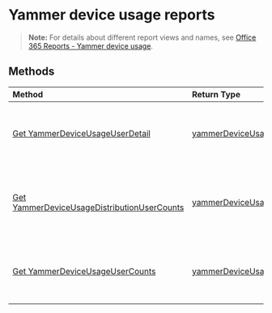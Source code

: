 # Yammer device usage reports

> **Note:** For details about different report views and names, see [Office 365 Reports - Yammer device usage](https://support.office.com/client/Yammer-device-usage-b793ffdd-effa-43d0-849a-b1ca2e899f38).

## Methods

| Method                                   | Return Type                              | Description                              |
| :--------------------------------------- | :--------------------------------------- | :--------------------------------------- |
| [Get YammerDeviceUsageUserDetail](../api/reportroot_yammerdeviceusageuserdetail.md) | [yammerDeviceUsageUserDetail](../api/reportroot_yammerdeviceusageuserdetail.md#response) | Get a Yammer device usage user detail report. |
| [Get YammerDeviceUsageDistributionUserCounts](../api/reportroot_yammerdeviceusagedistributionusercounts.md) | [yammerDeviceUsageDistributionUserCounts](../api/reportroot_yammerdeviceusagedistributionusercounts.md#response) | Get a Yammer device usage distribution user counts report. |
| [Get YammerDeviceUsageUserCounts](../api/reportroot_yammerdeviceusageusercounts.md) | [yammerDeviceUsageUserCounts](../api/reportroot_yammerdeviceusageusercounts.md#response) | Get a Yammer device usage user counts report. |
